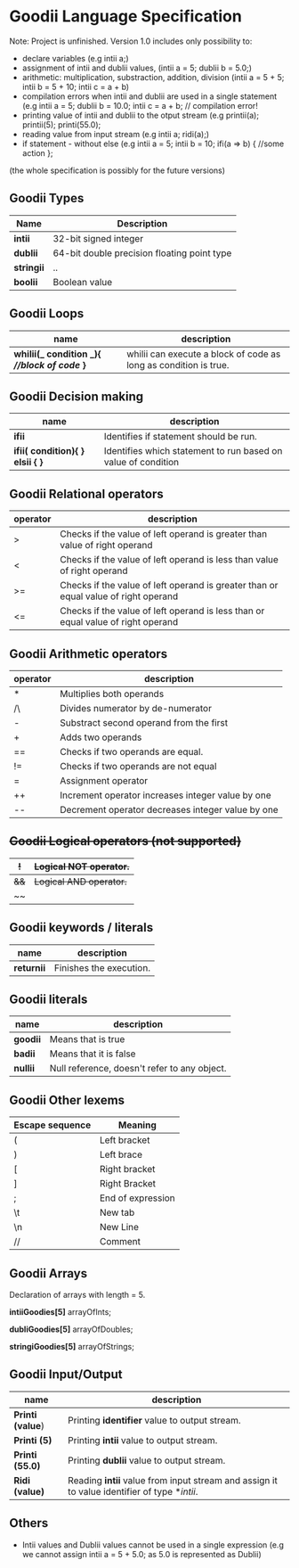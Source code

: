 # Goodii Language Specification

Note: Project is unfinished. Version 1.0 includes only possibility to:
* declare variables (e.g intii a;)
* assignment of intii and dublii values, (intii a = 5; dublii b = 5.0;)
* arithmetic: multiplication, substraction, addition, division (intii a = 5 + 5; intii b = 5 + 10; intii c = a + b)
* compilation errors when intii and dublii are used in a single statement (e.g intii a = 5; dublii b = 10.0; intii c = a + b; // compilation error!
* printing value of intii and dublii to the otput stream (e.g printii(a); printii(5); printi(55.0);
* reading value from input stream (e.g intii a; ridi(a);)
* if statement - without else (e.g intii a = 5; intii b = 10; ifi(a => b) { //some action };

(the whole specification is possibly for the future versions)

## **Goodii Types**

| Name | Description |
| --- | --- |
| **intii** | 32-bit signed integer |
| **dublii** | 64-bit double precision floating point type |
| **stringii** | .. |
| **boolii** | Boolean value |

## **Goodii Loops**

| name | description |
| --- | --- |
| **whilii(_ condition _){ _//block of code_ }** | whilii can execute a block of code as long as condition is true. |



## **Goodii Decision making**

| name | description |
| --- | --- |
| **ifii** | Identifies if statement should be run. |
| **ifii( __condition__){ ****}**** elsii ****{**** }** | Identifies which statement to run based on value of condition |

## **Goodii Relational operators**

| operator | description |
| --- | --- |
| > | Checks if the value of left operand is greater than value of right operand |
| < | Checks if the value of left operand is less than value of right operand |
| >= | Checks if the value of left operand is greater than or equal value of right operand |
| <= | Checks if the value of left operand is less than or equal value of right operand |

## **Goodii Arithmetic operators**

| operator | description |
| --- | --- |
| * | Multiplies both operands |
| /\ | Divides numerator by de-numerator |
| - | Substract second operand from the first |
| + | Adds two operands |
| == | Checks if two operands are equal. |
| != | Checks if two operands are not equal |
| = | Assignment operator |
| ++ | Increment operator increases integer value by one |
| -- | Decrement operator decreases integer value by one |

## ~~**Goodii Logical operators (not supported)**~~

| ~~!~~ | ~~Logical NOT operator.~~ |
| --- | --- |
| ~~&amp;&amp;~~ | ~~Logical AND operator.~~ |
| ~~||~~ | ~~Logical OR operator.~~ |

##

## **Goodii keywords / literals**
| name | description |
| --- | --- |
| **returnii** | Finishes the execution. |

## **Goodii literals**

| name | description |
| --- | --- |
| **goodii** | Means that is true |
| **badii** | Means that it is false |
| **nullii** | Null reference, doesn&#39;t refer to any object. |

## **Goodii Other lexems**

| **Escape sequence** | **Meaning** |
| --- | --- |
| ( | Left bracket |
| ) | Left brace |
| [ | Right bracket |
| ] | Right Bracket |
| ; | End of expression |
| \t | New tab |
| \n | New Line |
| // | Comment |

## **Goodii Arrays**

Declaration of arrays with length = 5.

**intiiGoodies[5]** arrayOfInts;

**dubliGoodies[5]** arrayOfDoubles;

**stringiGoodies[5]** arrayOfStrings;



## Goodii Input/Output
| name | description |
| --- | --- |
| **Printi (value**) | Printing **identifier** value to output stream. |
| **Printi (5)** | Printing **intii** value to output stream. |
| **Printi (55.0)** | Printing **dublii** value to output stream. |
| **Ridi (value)** | Reading **intii** value from input stream and assign it to value identifier of type **intii*. |


## Others

* Intii values and Dublii values cannot be used in a single expression (e.g we cannot assign intii a = 5 + 5.0; as 5.0 is represented as Dublii)

